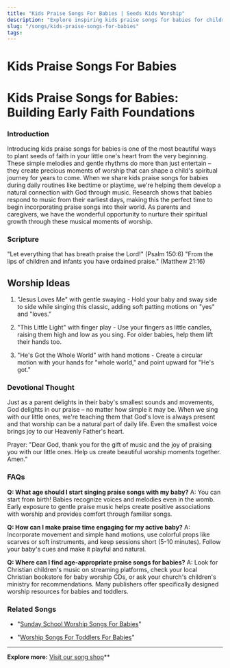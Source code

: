 ```yaml
---
title: "Kids Praise Songs For Babies | Seeds Kids Worship"
description: "Explore inspiring kids praise songs for babies for children's worship and faith development. Biblical music resources for families and ministry."
slug: "/songs/kids-praise-songs-for-babies"
tags:
---
```


# Kids Praise Songs For Babies

# Kids Praise Songs for Babies: Building Early Faith Foundations

### Introduction
Introducing kids praise songs for babies is one of the most beautiful ways to plant seeds of faith in your little one's heart from the very beginning. These simple melodies and gentle rhythms do more than just entertain – they create precious moments of worship that can shape a child's spiritual journey for years to come. When we share kids praise songs for babies during daily routines like bedtime or playtime, we're helping them develop a natural connection with God through music. Research shows that babies respond to music from their earliest days, making this the perfect time to begin incorporating praise songs into their world. As parents and caregivers, we have the wonderful opportunity to nurture their spiritual growth through these musical moments of worship.

### Scripture
"Let everything that has breath praise the Lord!" (Psalm 150:6)
"From the lips of children and infants you have ordained praise." (Matthew 21:16)

## Worship Ideas
1. "Jesus Loves Me" with gentle swaying - Hold your baby and sway side to side while singing this classic, adding soft patting motions on "yes" and "loves."

2. "This Little Light" with finger play - Use your fingers as little candles, raising them high and low as you sing. For older babies, help them lift their hands too.

3. "He's Got the Whole World" with hand motions - Create a circular motion with your hands for "whole world," and point upward for "He's got."

### Devotional Thought
Just as a parent delights in their baby's smallest sounds and movements, God delights in our praise – no matter how simple it may be. When we sing with our little ones, we're teaching them that God's love is always present and that worship can be a natural part of daily life. Even the smallest voice brings joy to our Heavenly Father's heart.

Prayer: "Dear God, thank you for the gift of music and the joy of praising you with our little ones. Help us create beautiful worship moments together. Amen."

### FAQs

**Q: What age should I start singing praise songs with my baby?**
A: You can start from birth! Babies recognize voices and melodies even in the womb. Early exposure to gentle praise music helps create positive associations with worship and provides comfort through familiar songs.

**Q: How can I make praise time engaging for my active baby?**
A: Incorporate movement and simple hand motions, use colorful props like scarves or soft instruments, and keep sessions short (5-10 minutes). Follow your baby's cues and make it playful and natural.

**Q: Where can I find age-appropriate praise songs for babies?**
A: Look for Christian children's music on streaming platforms, check your local Christian bookstore for baby worship CDs, or ask your church's children's ministry for recommendations. Many publishers offer specifically designed worship resources for babies and toddlers.

### Related Songs

- "[Sunday School Worship Songs For Babies](/songs/sunday-school-worship-songs-for-babies/)"

- "[Worship Songs For Toddlers For Babies](/songs/worship-songs-for-toddlers-for-babies/)"

---

**Explore more:** [Visit our song shop](https://seedskidsworship.com/shop)**

<!-- Schema Markup -->
<script type="application/ld+json">
{
  "@context": "https://schema.org",
  "@type": "MusicRecording",
  "name": "Kids Praise Songs For Babies",
  "byArtist": {
    "@type": "MusicGroup",
    "name": "Seeds Kids Worship"
  },
  "isFamilyFriendly": true,
  "url": "https://seedskidsworship.com/songs/kids-praise-songs-for-babies/"
}
</script>